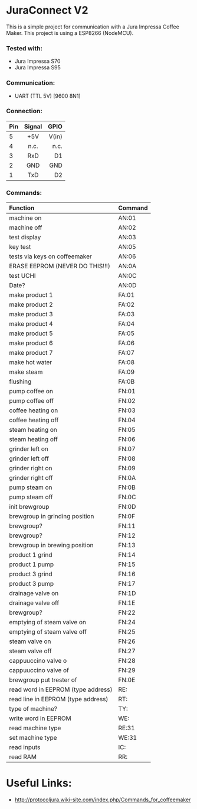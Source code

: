 # JuraConnect V2
This is a simple project for communication with a Jura Impressa Coffee Maker. 
This project is using a ESP8266 (NodeMCU).

### Tested with:
- Jura Impressa S70
- Jura Impressa S95

### Communication:

- UART (TTL 5V) [9600 8N1]

### Connection:

| Pin           | Signal        | GPIO  |
|:------------- |:-------------:| -----:|
| 5             | +5V           | V(in) |
| 4             | n.c.          |  n.c. |
| 3             | RxD           |    D1 |
| 2             | GND           |   GND |
| 1             | TxD           |    D2 |

### Commands:

| Function                           | Command |
|:-----------------------------------|---------|
| machine on                         | AN:01   |
| machine off                        | AN:02   |
| test display                       | AN:03   |
| key test                           | AN:05   |
| tests via keys on coffeemaker      | AN:06   |
| ERASE EEPROM (NEVER DO THIS!!!)    | AN:0A   |
| test UCHI                          | AN:0C   |
| Date?                              | AN:0D   |
| make product 1                     | FA:01   |
| make product 2                     | FA:02   |
| make product 3                     | FA:03   |
| make product 4                     | FA:04   |
| make product 5                     | FA:05   |
| make product 6                     | FA:06   |
| make product 7                     | FA:07   |
| make hot water                     | FA:08   |
| make steam                         | FA:09   |
| flushing                           | FA:0B   |
| pump coffee on                     | FN:01   |
| pump coffee off                    | FN:02   |
| coffee heating on                  | FN:03   |
| coffee heating off                 | FN:04   |
| steam heating on                   | FN:05   |
| steam heating off                  | FN:06   |
| grinder left on                    | FN:07   |
| grinder left off                   | FN:08   |
| grinder right on                   | FN:09   |
| grinder right off                  | FN:0A   |
| pump steam on                      | FN:0B   |
| pump steam off                     | FN:0C   |
| init brewgroup                     | FN:0D   |
| brewgroup in grinding position     | FN:0F   |
| brewgroup?                         | FN:11   |
| brewgroup?                         | FN:12   |
| brewgroup in brewing position      | FN:13   |
| product 1 grind                    | FN:14   |
| product 1 pump                     | FN:15   |
| product 3 grind                    | FN:16   |
| product 3 pump                     | FN:17   |
| drainage valve on                  | FN:1D   |
| drainage valve off                 | FN:1E   |
| brewgroup?                         | FN:22   |
| emptying of steam valve on         | FN:24   |
| emptying of steam valve off        | FN:25   |
| steam valve on                     | FN:26   |
| steam valve off                    | FN:27   |
| cappuuccino valve o                | FN:28   |
| cappuuccino valve of               | FN:29   |
| brewgroup put trester of           | FN:0E   |
| read word in EEPROM (type address) | RE:     |
| read line in EEPROM (type address) | RT:     |
| type of machine?                   | TY:     |
| write word in EEPROM               | WE:     |
| read machine type                  | RE:31   |
| set machine type                   | WE:31   |
| read inputs                        | IC:     |
| read RAM                           | RR:     |

# Useful Links:

- <http://protocoljura.wiki-site.com/index.php/Commands_for_coffeemaker>